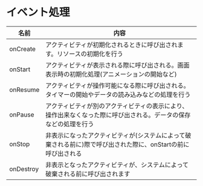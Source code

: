 # イベント処理

|名前|内容|
|----|---|
|onCreate|アクティビティが初期化されるときに呼び出されます。リソースの初期化を行う|
|onStart|アクティビティが表示される際に呼び出される。画面表示時の初期化処理(アニメーションの開始など)|
|onResume|アクティビティが操作可能になる際に呼び出される。タイマーの開始やデータの読み込みなどの処理を行う|
|onPause|アクティビティが別のアクティビティの表示により、操作出来なくなった際に呼び出される。データの保存などの処理を行う|
|onStop|非表示になったアクティビティが(システムによって破棄される前に)際で呼び出された際に、onStartの前に呼び出される|
|onDestroy|非表示となったアクティビティが、システムによって破棄される前に呼び出されます|
